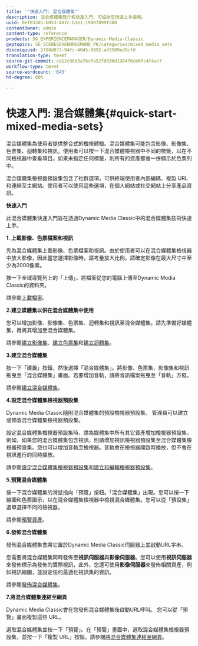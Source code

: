 ```yaml
---
title: '"快速入門: 混合媒體集"'
description: 混合媒體集簡介和快速入門，可協助您快速上手使用。
uuid: 0ef033d5-b053-4d7c-b1e1-1980f899fd88
contentOwner: admin
content-type: reference
products: SG_EXPERIENCEMANAGER/Dynamic-Media-Classic
geptopics: SG_SCENESEVENONDEMAND_PK/categories/mixed_media_sets
discoiquuid: 2708d077-94fc-4045-8992-ad3589ed9cfd
translation-type: tm+mt
source-git-commit: ca12c96d3a76cfa52fd930d190476cb6fc4f4ac7
workflow-type: tm+mt
source-wordcount: '643'
ht-degree: 80%

---
```



# 快速入門: 混合媒體集{#quick-start-mixed-media-sets}

 混合媒體集為使用者提供整合式的檢視體驗。混合媒體集可能包含影像、影像集、色票集、迴轉集和視訊。使用者可以按一下混合媒體檢視器中不同的標籤，以在不同檢視器中查看項目。如果未指定任何標籤，則所有的資產都會一併顯示於色票列中。

混合媒體集檢視器預設集包含了社群選項，可供終端使用者內嵌編碼、複製 URL 和連結至主網站。使用者可以使用這些選項，在個人網站或社交網站上分享產品資訊。

**快速入門**

此混合媒體集快速入門旨在透過Dynamic Media Classic中的混合媒體集技術快速上手。

**1. 上載影像、色票檔案和視訊**

先為混合媒體集上載影像、色票檔案和視訊。由於使用者可以在混合媒體集檢視器中放大影像，因此當您選擇影像時，請考量放大比例。請確定影像在最大尺寸中至少為2000像素。

按一下全域導覽列上的「上傳」，將檔案從您的電腦上傳至Dynamic Media Classic的資料夾。

請參閱[上載檔案](uploading-files.md#uploading-your-files)。

**2.建立媒體集以供在混合媒體集中使用**

您可以增加影像、影像集、色票集、迴轉集和視訊至混合媒體集。請先準備好媒體集，再將其增加至混合媒體集。

請參閱[建立影像集](creating-image-set.md#creating-an-image-set)、[建立色票集](creating-swatch-set.md#creating-a-swatch-set)和[建立迴轉集](creating-spin-set.md#creating-a-spin-set)。

**3.建立混合媒體集**

按一下「建置」按鈕，然後選擇「混合媒體集」。將影像、色票集、影像集和視訊拖曳至「混合媒體集」畫面。若要增加音軌，請將音訊檔案拖曳至「音軌」方框。

請參閱[建立混合媒體集](creating-mixed-media-set.md#creating-a-mixed-media-set)。

**4.設定混合媒體集檢視器預設集**

Dynamic Media Classic隨附混合媒體集的預設檢視器預設集。 管理員可以建立或修改混合媒體集檢視器預設集。

設定混合媒體集檢視器預設集時，請為媒體集中所有其它資產增加檢視器預設集。例如，如果您的混合媒體集包含視訊，則請增加視訊檢視器預設集至混合媒體集檢視器預設集。您也可以增加音軌至檢視器。音軌會在檢視器開啟時播放，但不會在視訊進行的同時播放。

請參閱[設定混合媒體集檢視器預設集](setting-mixed-media-set-viewer.md#setting-up-a-mixed-media-set-viewer-preset)和[建立和編輯檢視器預設集](application-setup.md#adding-and-editing-viewer-presets)。

**5.預覽混合媒體集**

按一下混合媒體集的滑鼠指向「預覽」按鈕。「混合媒體集」出現。您可以按一下縮圖和色票圖示，以在混合媒體集檢視器中檢視混合媒體集。您可以從「預設集」選單選擇不同的檢視器。

請參閱[預覽資產](previewing-asset.md#previewing-an-asset)。

**6.發佈混合媒體集**

發佈混合媒體集會將它置於Dynamic Media Classic伺服器上並啟動URL字串。

您需要將混合媒體集同時發佈至&#x200B;**視訊伺服器**&#x200B;與&#x200B;**影像伺服器**。您可以使用&#x200B;**視訊伺服器**&#x200B;來發佈標示為發佈的實際視訊，此外，您還可使用&#x200B;**影像伺服器**&#x200B;來發佈相關資產，例如視訊縮圖，並設定任何最適化視訊集的資訊。

請參閱[發佈混合媒體集](publishing-mixed-media-set.md#publishing-a-mixed-media-set)。

**7.將混合媒體集連結至網頁**

Dynamic Media Classic會在您發佈混合媒體集後啟動URL呼叫。 您可以從「預覽」畫面複製這些 URL。

選取混合媒體集並按一下「預覽」。在「預覽」畫面中，選取混合媒體集檢視器預設集，並按一下「複製 URL」按鈕。請參閱[將混合媒體集連結至網頁](linking-mixed-media-set-web.md#linking-a-mixed-media-set-to-a-web-page)。
